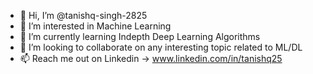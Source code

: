 - 👋 Hi, I’m @tanishq-singh-2825
- 👀 I’m interested in Machine Learning 
- 🌱 I’m currently learning Indepth Deep Learning Algorithms
- 💞️ I’m looking to collaborate on any interesting topic related to ML/DL
- 📫 Reach me out on Linkedin -> www.linkedin.com/in/tanishq25
 
<!---
tanishq-singh-2825/tanishq-singh-2825 is a ✨ special ✨ repository because its `README.md` (this file) appears on your GitHub profile.
You can click the Preview link to take a look at your changes.
--->
